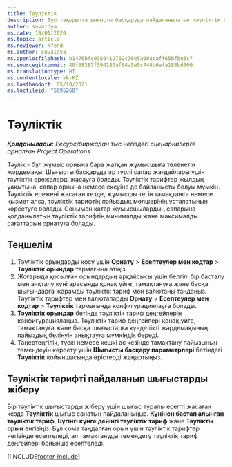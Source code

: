 ```yaml
---
title: Тәуліктік
description: Бұл тақырыпта шығысты басқаруда пайдаланылатын тәуліктік ережелер туралы ақпарат берілген.
author: suvaidya
ms.date: 10/01/2020
ms.topic: article
ms.reviewer: kfend
ms.author: suvaidya
ms.openlocfilehash: b1476bfc0386412762c30e5a00acaff65bfbe3c7
ms.sourcegitcommit: 40f68387f594180af64a5e5c748b6efa188bd300
ms.translationtype: HT
ms.contentlocale: kk-KZ
ms.lasthandoff: 05/10/2021
ms.locfileid: "5995268"
---
```

# <a name="per-diems"></a>Тәуліктік

_**Қолданылады:** Ресурс/биржадан тыс негіздегі сценарийлерге арналған Project Operations_


Тәулік - бұл жұмыс орнына бара жатқан жұмысшыға төленетін жәрдемақы. Шығысты басқаруда әр түрлі сапар жағдайлары үшін тәуліктік ережелерді жасауға болады. Тәуліктік тарифтер жылдың уақытына, сапар орнына немесе екеуіне де байланысты болуы мүмкін. Тәуліктік ережені жасаған кезде, жұмысшы тегін тамақтанса немесе қызмет алса, тәуліктік тарифтің пайыздық мөлшерінің ұсталатынын көрсетуге болады. Сонымен қатар жұмысшылардың сапарына қолданылатын тәуліктік тарифтің минималды және максималды сағаттарын орнатуға болады.

## <a name="configuration"></a>Теңшелім 

1. Тәуліктік орындарды қосу үшін **Орнату** > **Есептеулер мен кодтар** > **Тәуліктік орындар** тармағына өтіңіз.
2. Жоғарыда қосылған орындардың әрқайсысы үшін белгілі бір басталу мен аяқталу күні арасында қонақ үйге, тамақтануға және басқа шығындарға жарамды тәуліктік тариф мен валютаны таңдаңыз. Тәуліктік тарифтер мен валюталарды **Орнату** > **Есептеулер мен кодтар** > **Тәуліктік** тармағында конфигурациялауға болады.
3. **Тәуліктік орындар** бетінде тәуліктік тариф деңгейлерін конфигурациялаңыз. Тәуліктік тариф деңгейлері қонақ үйге, тамақтануға және басқа шығыстарға күнделікті жәрдемақының пайыздық бөлінуін анықтауға мүмкіндік береді. 
4. Таңертеңгілік, түскі немесе кешкі ас кезінде тамақтану пайызының төмендеуін көрсету үшін **Шығысты басқару параметрлері** бетіндегі **Тәуліктік** қойыншасында өрістерді жаңартыңыз. 
    
## <a name="submit-expenses-using-per-diem"></a>Тәуліктік тарифті пайдаланып шығыстарды жіберу
Бір тәуліктік шығыстарды жіберу үшін шығыс туралы есепті жасаған кезде **Тәуліктік** шығыс санатын пайдаланыңыз. **Күнінен бастап алынған тәуліктік тариф**, **Бүгінгі күнге дейінгі тәуліктік тариф** және **Тәуліктік орын** енгізіңіз. Бұл сома таңдалған орын үшін тәуліктік тарифтер негізінде есептеледі, ал тамақтануды төмендету тәуліктік тариф деңгейлері бойынша есептеледі.


[!INCLUDE[footer-include](../includes/footer-banner.md)]